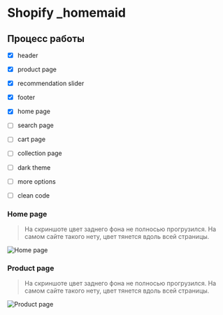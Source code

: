 # Shopify _homemaid
 
## Процесс работы

- [X] header
- [X] product page
- [X] recommendation slider
- [X] footer 
- [X] home page
- [ ] search page
- [ ] cart page
- [ ] collection page
- [ ] dark theme
- [ ] more options
- [ ] clean code


### Home page
> На скриншоте цвет заднего фона не полносью прогрузился. На самом сайте такого нету, цвет тянется вдоль всей страницы.

![Home page](https://live.staticflickr.com/65535/52269114513_256f90e182_o.png "Home page")

### Product page
> На скриншоте цвет заднего фона не полносью прогрузился. На самом сайте такого нету, цвет тянется вдоль всей страницы.

![Product page](https://live.staticflickr.com/65535/52269114513_256f90e182_o.png "Product page")
